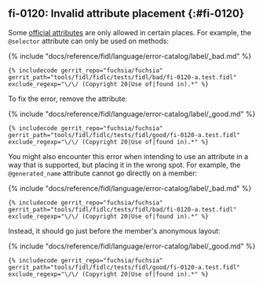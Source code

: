 ## fi-0120: Invalid attribute placement {:#fi-0120}

Some [official attributes](/reference/fidl/language/attributes.md) are only
allowed in certain places. For example, the `@selector` attribute can only be
used on methods:

{% include "docs/reference/fidl/language/error-catalog/label/_bad.md" %}

```fidl
{% includecode gerrit_repo="fuchsia/fuchsia" gerrit_path="tools/fidl/fidlc/tests/fidl/bad/fi-0120-a.test.fidl" exclude_regexp="\/\/ (Copyright 20|Use of|found in).*" %}
```

To fix the error, remove the attribute:

{% include "docs/reference/fidl/language/error-catalog/label/_good.md" %}

```fidl
{% includecode gerrit_repo="fuchsia/fuchsia" gerrit_path="tools/fidl/fidlc/tests/fidl/good/fi-0120-a.test.fidl" exclude_regexp="\/\/ (Copyright 20|Use of|found in).*" %}
```

You might also encounter this error when intending to use an attribute in a way
that is supported, but placing it in the wrong spot. For example, the
`@generated_name` attribute cannot go directly on a member:

{% include "docs/reference/fidl/language/error-catalog/label/_bad.md" %}

```fidl
{% includecode gerrit_repo="fuchsia/fuchsia" gerrit_path="tools/fidl/fidlc/tests/fidl/bad/fi-0120-a.test.fidl" exclude_regexp="\/\/ (Copyright 20|Use of|found in).*" %}
```

Instead, it should go just before the member's anonymous layout:

{% include "docs/reference/fidl/language/error-catalog/label/_good.md" %}

```fidl
{% includecode gerrit_repo="fuchsia/fuchsia" gerrit_path="tools/fidl/fidlc/tests/fidl/good/fi-0120-a.test.fidl" exclude_regexp="\/\/ (Copyright 20|Use of|found in).*" %}
```
